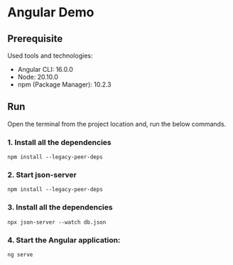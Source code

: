 # Angular Demo

## Prerequisite
Used tools and technologies:
* Angular CLI: 16.0.0
* Node: 20.10.0
* npm (Package Manager): 10.2.3

## Run

Open the terminal from the project location and, run the below commands.

### 1. Install all the dependencies
```
npm install --legacy-peer-deps
```

### 2. Start json-server
```
npm install --legacy-peer-deps
```

### 3. Install all the dependencies
```
npx json-server --watch db.json
```

### 4. Start the Angular application:
```
ng serve
```